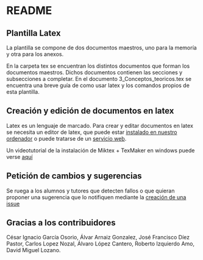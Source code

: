 # README

## Plantilla Latex

La plantilla se compone de dos documentos maestros, uno para la memoría y otra para los anexos.

En la carpeta tex se encuentran los distintos documentos que forman los documentos maestros. 
Dichos documentos contienen las secciones y subsecciones a completar.
En el documento 3_Conceptos_teoricos.tex se encuentra una breve guía de como usar latex y los comandos propios de esta plantilla.

## Creación y edición de documentos en latex

Latex es un lenguaje de marcado. Para crear y editar documentos en latex se necesita un editor de latex, que puede estar [instalado en nuestro ordenador](http://www.xm1math.net/texmaker/) o puede tratarse de un [servicio web](http://sharelatex.com/).

Un videotutorial de la instalación de Miktex + TexMaker en windows puede verse [aquí](https://www.youtube.com/watch?v=DIdHfVpIiAk)

## Petición de cambios y sugerencias

Se ruega a los alumnos y tutores que detecten fallos o que quieran proponer una sugerencia que lo notifiquen mediante la [creación de una issue](https://github.com/ubutfgm/plantillaLatex/issues)

## Gracias a los contribuidores
César Ignacio García Osorio, Álvar Arnaiz Gonzalez, José Francisco Díez Pastor, Carlos Lopez Nozal, Álvaro López Cantero, Roberto Izquierdo Amo, David Miguel Lozano.